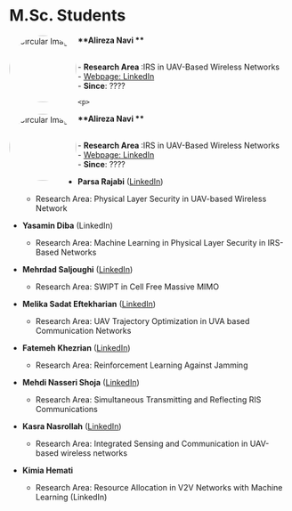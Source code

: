 # **M.Sc. Students**

<p>
  <img src="https://github.com/user-attachments/assets/0b4a7a88-311e-4a8f-8d0c-267f3d9f1076" alt="Circular Image" style="border-radius: 50%;" align="left" width="120" height="120"><span>  <p><b> **Alireza Navi **</b></p></span> 
    <br>  <span class="ban2"> - <b> Research Area </b>:IRS in UAV-Based Wireless Networks 
    <br> - <a href="https://www.linkedin.com/in/alirezanavi">   Webpage: LinkedIn </a>
    <br>  - <b>Since</b>: ????  </span>
    </p>

    <p>
  <img src="https://github.com/user-attachments/assets/0b4a7a88-311e-4a8f-8d0c-267f3d9f1076" alt="Circular Image" style="border-radius: 50%;" align="left" width="120" height="120"><span>  <p><b> **Alireza Navi **</b></p></span> 
    <br>  <span class="ban2"> - <b> Research Area </b>:IRS in UAV-Based Wireless Networks 
    <br> - <a href="https://www.linkedin.com/in/alirezanavi">   Webpage: LinkedIn </a>
    <br>  - <b>Since</b>: ????  </span>
    </p>

- **Parsa Rajabi** ([LinkedIn](https://www.linkedin.com/in/parsa-rajabi-193785231))

  - Research Area: Physical Layer Security in UAV-based Wireless Network 

- **Yasamin Diba** (LinkedIn)

  - Research Area: Machine Learning in Physical Layer Security in IRS-Based Networks 

- **Mehrdad Saljoughi** ([LinkedIn](https://www.linkedin.com/in/mehrdad-saljoughi-a341081aa/))

  - Research Area: SWIPT in Cell Free Massive MIMO 

- **Melika Sadat Eftekharian** ([LinkedIn](http://linkedin.com/in/melika-e-68598b223))

  - Research Area: UAV Trajectory Optimization in UVA based Communication Networks 

- **Fatemeh Khezrian** ([LinkedIn](https://www.linkedin.com/in/fatemeh-khezrian-23457a197/))

  - Research Area: Reinforcement Learning Against Jamming 

- **Mehdi Nasseri Shoja**  ([LinkedIn](https://www.linkedin.com/in/mehdi-nasseri-shoja))

  - Research Area: Simultaneous Transmitting and Reflecting RIS Communications 

- **Kasra Nasrollah** ([LinkedIn](https://www.linkedin.com/in/kasra-nasrollah-232712213)) 

  - Research Area: Integrated Sensing and Communication in UAV-based wireless networks 

- **Kimia Hemati**

   - Research Area: Resource Allocation in V2V Networks with Machine Learning (LinkedIn)
